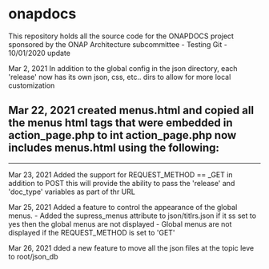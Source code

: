 # onapdocs
This repository holds all the source code for the ONAPDOCS project sponsored by the ONAP Architecture subcommittee
	- Testing Git - 10/01/2020 update

Mar 2, 2021
In addition to the global config in the json directory, each 'release' now has its own json, css, etc..
dirs to allow for more local customization

Mar 22, 2021
created menus.html and copied all the menus html tags that were embedded in action_page.php to int
	action_page.php now includes menus.html using the following:
----
<?php
	require_once "php/onapdocs_functions.php";

	$supress_menus = get_supress_menus_option();

	if ($_SERVER['REQUEST_METHOD'] == 'POST' and $supress_menus == 'no' )
	{
        /*
         * menu.html file contains the menu options. display the menus only  
         * when the user uses the main menu to access the subsequent pages
         */

		include('menus.html');
	}
?>
----

Mar 23, 2021
Added the support for REQUEST_METHOD == _GET in addition to POST
	this will provide the ability to pass the 'release' and 'doc_type' variables as part of thr URL

Mar 25, 2021
Added a feature to control the appearance of the global menus.
	- Added the supress_menus attribute to json/titlrs.json
		if it ss set to yes then the global menus are not displayed
	- Global menus are not displayed if the REQUEST_METHOD is set to 'GET'

Mar 26, 2021
	dded a new feature to move all the json files at the topic leve to root/json_db
